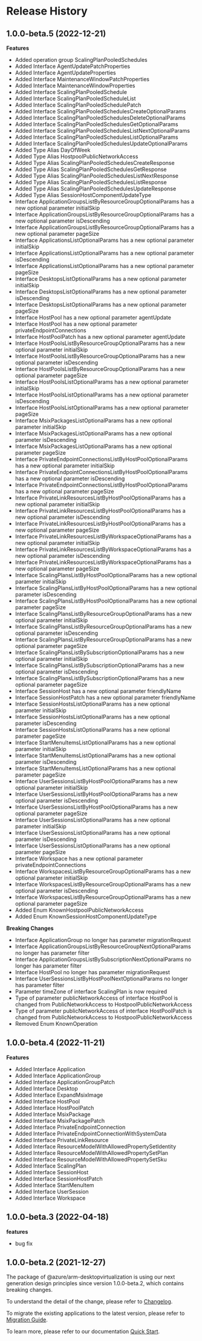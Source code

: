 # Release History
    
## 1.0.0-beta.5 (2022-12-21)
    
**Features**

  - Added operation group ScalingPlanPooledSchedules
  - Added Interface AgentUpdatePatchProperties
  - Added Interface AgentUpdateProperties
  - Added Interface MaintenanceWindowPatchProperties
  - Added Interface MaintenanceWindowProperties
  - Added Interface ScalingPlanPooledSchedule
  - Added Interface ScalingPlanPooledScheduleList
  - Added Interface ScalingPlanPooledSchedulePatch
  - Added Interface ScalingPlanPooledSchedulesCreateOptionalParams
  - Added Interface ScalingPlanPooledSchedulesDeleteOptionalParams
  - Added Interface ScalingPlanPooledSchedulesGetOptionalParams
  - Added Interface ScalingPlanPooledSchedulesListNextOptionalParams
  - Added Interface ScalingPlanPooledSchedulesListOptionalParams
  - Added Interface ScalingPlanPooledSchedulesUpdateOptionalParams
  - Added Type Alias DayOfWeek
  - Added Type Alias HostpoolPublicNetworkAccess
  - Added Type Alias ScalingPlanPooledSchedulesCreateResponse
  - Added Type Alias ScalingPlanPooledSchedulesGetResponse
  - Added Type Alias ScalingPlanPooledSchedulesListNextResponse
  - Added Type Alias ScalingPlanPooledSchedulesListResponse
  - Added Type Alias ScalingPlanPooledSchedulesUpdateResponse
  - Added Type Alias SessionHostComponentUpdateType
  - Interface ApplicationGroupsListByResourceGroupOptionalParams has a new optional parameter initialSkip
  - Interface ApplicationGroupsListByResourceGroupOptionalParams has a new optional parameter isDescending
  - Interface ApplicationGroupsListByResourceGroupOptionalParams has a new optional parameter pageSize
  - Interface ApplicationsListOptionalParams has a new optional parameter initialSkip
  - Interface ApplicationsListOptionalParams has a new optional parameter isDescending
  - Interface ApplicationsListOptionalParams has a new optional parameter pageSize
  - Interface DesktopsListOptionalParams has a new optional parameter initialSkip
  - Interface DesktopsListOptionalParams has a new optional parameter isDescending
  - Interface DesktopsListOptionalParams has a new optional parameter pageSize
  - Interface HostPool has a new optional parameter agentUpdate
  - Interface HostPool has a new optional parameter privateEndpointConnections
  - Interface HostPoolPatch has a new optional parameter agentUpdate
  - Interface HostPoolsListByResourceGroupOptionalParams has a new optional parameter initialSkip
  - Interface HostPoolsListByResourceGroupOptionalParams has a new optional parameter isDescending
  - Interface HostPoolsListByResourceGroupOptionalParams has a new optional parameter pageSize
  - Interface HostPoolsListOptionalParams has a new optional parameter initialSkip
  - Interface HostPoolsListOptionalParams has a new optional parameter isDescending
  - Interface HostPoolsListOptionalParams has a new optional parameter pageSize
  - Interface MsixPackagesListOptionalParams has a new optional parameter initialSkip
  - Interface MsixPackagesListOptionalParams has a new optional parameter isDescending
  - Interface MsixPackagesListOptionalParams has a new optional parameter pageSize
  - Interface PrivateEndpointConnectionsListByHostPoolOptionalParams has a new optional parameter initialSkip
  - Interface PrivateEndpointConnectionsListByHostPoolOptionalParams has a new optional parameter isDescending
  - Interface PrivateEndpointConnectionsListByHostPoolOptionalParams has a new optional parameter pageSize
  - Interface PrivateLinkResourcesListByHostPoolOptionalParams has a new optional parameter initialSkip
  - Interface PrivateLinkResourcesListByHostPoolOptionalParams has a new optional parameter isDescending
  - Interface PrivateLinkResourcesListByHostPoolOptionalParams has a new optional parameter pageSize
  - Interface PrivateLinkResourcesListByWorkspaceOptionalParams has a new optional parameter initialSkip
  - Interface PrivateLinkResourcesListByWorkspaceOptionalParams has a new optional parameter isDescending
  - Interface PrivateLinkResourcesListByWorkspaceOptionalParams has a new optional parameter pageSize
  - Interface ScalingPlansListByHostPoolOptionalParams has a new optional parameter initialSkip
  - Interface ScalingPlansListByHostPoolOptionalParams has a new optional parameter isDescending
  - Interface ScalingPlansListByHostPoolOptionalParams has a new optional parameter pageSize
  - Interface ScalingPlansListByResourceGroupOptionalParams has a new optional parameter initialSkip
  - Interface ScalingPlansListByResourceGroupOptionalParams has a new optional parameter isDescending
  - Interface ScalingPlansListByResourceGroupOptionalParams has a new optional parameter pageSize
  - Interface ScalingPlansListBySubscriptionOptionalParams has a new optional parameter initialSkip
  - Interface ScalingPlansListBySubscriptionOptionalParams has a new optional parameter isDescending
  - Interface ScalingPlansListBySubscriptionOptionalParams has a new optional parameter pageSize
  - Interface SessionHost has a new optional parameter friendlyName
  - Interface SessionHostPatch has a new optional parameter friendlyName
  - Interface SessionHostsListOptionalParams has a new optional parameter initialSkip
  - Interface SessionHostsListOptionalParams has a new optional parameter isDescending
  - Interface SessionHostsListOptionalParams has a new optional parameter pageSize
  - Interface StartMenuItemsListOptionalParams has a new optional parameter initialSkip
  - Interface StartMenuItemsListOptionalParams has a new optional parameter isDescending
  - Interface StartMenuItemsListOptionalParams has a new optional parameter pageSize
  - Interface UserSessionsListByHostPoolOptionalParams has a new optional parameter initialSkip
  - Interface UserSessionsListByHostPoolOptionalParams has a new optional parameter isDescending
  - Interface UserSessionsListByHostPoolOptionalParams has a new optional parameter pageSize
  - Interface UserSessionsListOptionalParams has a new optional parameter initialSkip
  - Interface UserSessionsListOptionalParams has a new optional parameter isDescending
  - Interface UserSessionsListOptionalParams has a new optional parameter pageSize
  - Interface Workspace has a new optional parameter privateEndpointConnections
  - Interface WorkspacesListByResourceGroupOptionalParams has a new optional parameter initialSkip
  - Interface WorkspacesListByResourceGroupOptionalParams has a new optional parameter isDescending
  - Interface WorkspacesListByResourceGroupOptionalParams has a new optional parameter pageSize
  - Added Enum KnownHostpoolPublicNetworkAccess
  - Added Enum KnownSessionHostComponentUpdateType

**Breaking Changes**

  - Interface ApplicationGroup no longer has parameter migrationRequest
  - Interface ApplicationGroupsListByResourceGroupNextOptionalParams no longer has parameter filter
  - Interface ApplicationGroupsListBySubscriptionNextOptionalParams no longer has parameter filter
  - Interface HostPool no longer has parameter migrationRequest
  - Interface UserSessionsListByHostPoolNextOptionalParams no longer has parameter filter
  - Parameter timeZone of interface ScalingPlan is now required
  - Type of parameter publicNetworkAccess of interface HostPool is changed from PublicNetworkAccess to HostpoolPublicNetworkAccess
  - Type of parameter publicNetworkAccess of interface HostPoolPatch is changed from PublicNetworkAccess to HostpoolPublicNetworkAccess
  - Removed Enum KnownOperation
    
    
## 1.0.0-beta.4 (2022-11-21)
    
**Features**

  - Added Interface Application
  - Added Interface ApplicationGroup
  - Added Interface ApplicationGroupPatch
  - Added Interface Desktop
  - Added Interface ExpandMsixImage
  - Added Interface HostPool
  - Added Interface HostPoolPatch
  - Added Interface MsixPackage
  - Added Interface MsixPackagePatch
  - Added Interface PrivateEndpointConnection
  - Added Interface PrivateEndpointConnectionWithSystemData
  - Added Interface PrivateLinkResource
  - Added Interface ResourceModelWithAllowedPropertySetIdentity
  - Added Interface ResourceModelWithAllowedPropertySetPlan
  - Added Interface ResourceModelWithAllowedPropertySetSku
  - Added Interface ScalingPlan
  - Added Interface SessionHost
  - Added Interface SessionHostPatch
  - Added Interface StartMenuItem
  - Added Interface UserSession
  - Added Interface Workspace
    
## 1.0.0-beta.3 (2022-04-18)

**features**

  - bug fix

## 1.0.0-beta.2 (2021-12-27)
    
The package of @azure/arm-desktopvirtualization is using our next generation design principles since version 1.0.0-beta.2, which contains breaking changes.

To understand the detail of the change, please refer to [Changelog](https://aka.ms/js-track2-changelog).

To migrate the existing applications to the latest version, please refer to [Migration Guide](https://aka.ms/js-track2-migration-guide).

To learn more, please refer to our documentation [Quick Start](https://aka.ms/js-track2-quickstart).
